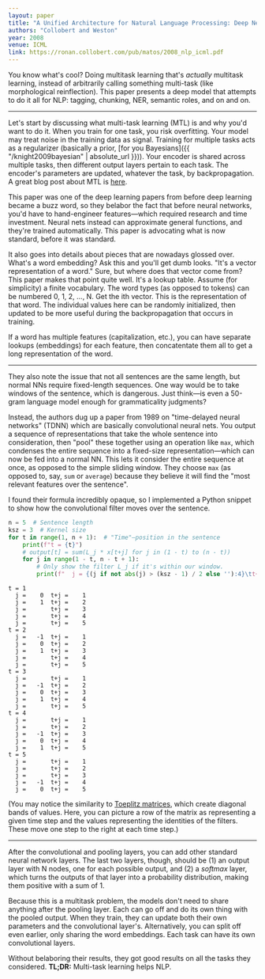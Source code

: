 ```yaml
---
layout: paper
title: "A Unified Architecture for Natural Language Processing: Deep Neural Networks with Multitask Learning"
authors: "Collobert and Weston"
year: 2008
venue: ICML
link: https://ronan.collobert.com/pub/matos/2008_nlp_icml.pdf
---
```


You know what's cool? Doing multitask learning that's *actually* multitask learning, instead of arbitrarily calling something multi-task (like morphological reinflection). This paper presents a deep model that attempts to do it all for NLP: tagging, chunking, NER, semantic roles, and on and on.

<!--more-->
---

Let's start by discussing what multi-task learning (MTL) is and why you'd want to do it. When you train for one task, you risk overfitting. Your model may treat noise in the training data as signal. Training for multiple tasks acts as a regularizer (basically a prior, [for you Bayesians]({{ "/knight2009bayesian" | absolute_url }})). Your encoder is shared across multiple tasks, then different output layers pertain to each task. The encoder's parameters are updated, whatever the task, by backpropagation. A great blog post about MTL is [here](http://ruder.io/multi-task/).

This paper was one of the deep learning papers from before deep learning became a buzz word, so they belabor the fact that before neural networks, you'd have to hand-engineer features—which required research and time investment. Neural nets instead can approximate general functions, and they're trained automatically. This paper is advocating what is now standard, before it was standard.

It also goes into details about pieces that are nowadays glossed over. What's a word embedding? Ask this and you'll get dumb looks. "It's a vector representation of a word." Sure, but where does that vector come from? This paper makes that point quite well. It's a lookup table. Assume (for simplicity) a finite vocabulary. The word types (as opposed to tokens) can be numbered 0, 1, 2, ..., N. Get the ith vector. This is the representation of that word. The individual values here can be randomly initialized, then updated to be more useful during the backpropagation that occurs in training.

If a word has multiple features (capitalization, etc.), you can have separate lookups (embeddings) for each feature, then concatentate them all to get a long representation of the word.

---

They also note the issue that not all sentences are the same length, but normal NNs require fixed-length sequences. One way would be to take windows of the sentence, which is dangerous. Just think—is even a 50-gram language model enough for grammaticality judgments?

Instead, the authors dug up a paper from 1989 on "time-delayed neural networks" (TDNN) which are basically convolutional neural nets. You output a sequence of representations that take the whole sentence into consideration, then "pool" these together using an operation like `max`, which condenses the entire sequence into a fixed-size representation—which can now be fed into a normal NN. This lets it consider the entire sequence at once, as opposed to the simple sliding window. They choose `max` (as opposed to, say, `sum` or `average`) because they believe it will find the "most relevant features over the sentence".

I found their formula incredibly opaque, so I implemented a Python snippet to show how the convolutional filter moves over the sentence. 

```python
n = 5  # Sentence length
ksz = 3  # Kernel size
for t in range(1, n + 1):  # "Time"—position in the sentence
    print(f"t = {t}")
    # output[t] = sum(L_j * x[t+j] for j in (1 - t) to (n - t))
    for j in range(1 - t, n - t + 1):
        # Only show the filter L_j if it's within our window.
        print(f"  j = {(j if not abs(j) > (ksz - 1) / 2 else ''):4}\tt+j = {t+j:4}")
```

```
t = 1
  j =    0	t+j =    1
  j =    1	t+j =    2
  j =     	t+j =    3
  j =     	t+j =    4
  j =     	t+j =    5
t = 2
  j =   -1	t+j =    1
  j =    0	t+j =    2
  j =    1	t+j =    3
  j =     	t+j =    4
  j =     	t+j =    5
t = 3
  j =     	t+j =    1
  j =   -1	t+j =    2
  j =    0	t+j =    3
  j =    1	t+j =    4
  j =     	t+j =    5
t = 4
  j =     	t+j =    1
  j =     	t+j =    2
  j =   -1	t+j =    3
  j =    0	t+j =    4
  j =    1	t+j =    5
t = 5
  j =     	t+j =    1
  j =     	t+j =    2
  j =     	t+j =    3
  j =   -1	t+j =    4
  j =    0	t+j =    5
```

(You may notice the similarity to [Toeplitz matrices](https://en.m.wikipedia.org/wiki/Toeplitz_matrix), which create diagonal bands of values. Here, you can picture a row of the matrix as representing a given time step and the values representing the identities of the filters. These move one step to the right at each time step.)

---

After the convolutional and pooling layers, you can add other standard neural network layers. The last two layers, though, should be (1) an output layer with N nodes, one for each possible output, and (2) a *softmax* layer, which turns the outputs of that layer into a probability distribution, making them positive with a sum of 1. 

Because this is a multitask problem, the models don't need to share anything after the pooling layer. Each can go off and do its own thing with the pooled output. When they train, they can update both their own parameters and the convolutional layer's. Alternatively, you can split off even earlier, only sharing the word embeddings. Each task can have its own convolutional layers.

Without belaboring their results, they got good results on all the tasks they considered. **TL;DR:** Multi-task learning helps NLP.
